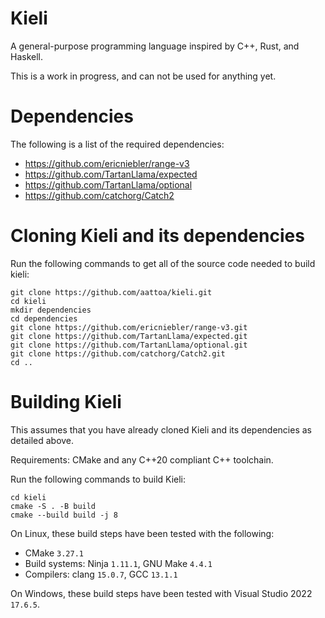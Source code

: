# Kieli
A general-purpose programming language inspired by C++, Rust, and Haskell.

This is a work in progress, and can not be used for anything yet.

# Dependencies

The following is a list of the required dependencies:

* https://github.com/ericniebler/range-v3
* https://github.com/TartanLlama/expected
* https://github.com/TartanLlama/optional
* https://github.com/catchorg/Catch2

# Cloning Kieli and its dependencies

Run the following commands to get all of the source code needed to build kieli:

```Shell
git clone https://github.com/aattoa/kieli.git
cd kieli
mkdir dependencies
cd dependencies
git clone https://github.com/ericniebler/range-v3.git
git clone https://github.com/TartanLlama/expected.git
git clone https://github.com/TartanLlama/optional.git
git clone https://github.com/catchorg/Catch2.git
cd ..
```

# Building Kieli

This assumes that you have already cloned Kieli and its dependencies as detailed above.

Requirements: CMake and any C++20 compliant C++ toolchain.

Run the following commands to build Kieli:

```Shell
cd kieli
cmake -S . -B build
cmake --build build -j 8
```

On Linux, these build steps have been tested with the following:

* CMake `3.27.1`
* Build systems: Ninja `1.11.1`, GNU Make `4.4.1`
* Compilers: clang `15.0.7`, GCC `13.1.1`

On Windows, these build steps have been tested with Visual Studio 2022 `17.6.5`.
